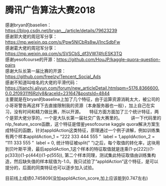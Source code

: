 # 腾讯广告算法大赛2018   
感谢bryan的baselien：https://blog.csdn.net/bryan__/article/details/79623239       
感谢郭大佬的周冠军分享：https://mp.weixin.qq.com/s/Ppw5NICbRs8wJj1ncSdbFw       
感谢葛大佬的周冠军分享：https://mp.weixin.qq.com/s/SVSCbS_df3VW74fcESK3TQ       
感谢yesofcourse的开源：https://github.com/HouJP/kaggle-quora-question-pairs        
感谢大队长第一届比赛的开源：https://github.com/freelzy/Tencent_Social_Ads                  
感谢不知道叫啥名的大佬的平滑代码：https://tianchi.aliyun.com/forum/new_articleDetail.htmlspm=5176.8366600.0.0.2f09311f6RzIy8&raceId=231647&postsId=4844        
主要就是在bryan的baseline上加了几个特征，由于运算资源消耗太大，被公司的小哥哥警告再这样下去直接限制我的资源（本身服务器也一般），加上自己在实习，没有时间和精力做比赛，所以开源。     
特征方面方面加了三个统计特征，两个是郭大佬分享的，一个是大队长第一届社交广告大赛里的。      
讲一下代码里的nlp_feature_score函数，这个特征是借鉴yesofcourse kaggle quora解决方案生成特征的函数，针对appIdAction这类特征，原理通过一个例子讲解，例如训练集有两个样本appIdAction_1 = “222 333 444 555 ”  label = 1,appIdAction_2 = “111  333  555 ”  label = 0, 统计特征被split(" ")之后，每个取值的转化率，这块用到贝叶斯平滑，最后appIdAction_1这个样本的特征取值就是连乘(1-p(222))(1-p(333))(1-p(444))(1-p(555)), 第二个样本同理，测试集此特征取值由训练集构造，然后缺失值的样本赋值为-1.0。我只试验了“appIdAction”这个特征，是可以提分的，后面的同类特征也可以逐步加入试验。       

目前线上成绩0.745809(没加appIdAction_score,加上应该能到0.747左右)
